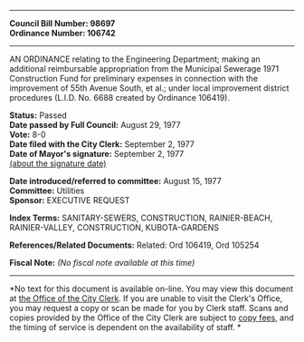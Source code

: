 * * * * *  
  
**Council Bill Number: [](#h0)[](#h2)98697**   
**Ordinance Number: 106742**  
  
* * * * *  
  
AN ORDINANCE relating to the Engineering Department; making an additional reimbursable appropriation from the Municipal Sewerage 1971 Construction Fund for preliminary expenses in connection with the improvement of 55th Avenue South, et al.; under local improvement district procedures (L.I.D. No. 6688 created by Ordinance 106419).  
  
**Status:** Passed   
**Date passed by Full Council:** August 29, 1977   
**Vote:** 8-0   
**Date filed with the City Clerk:** September 2, 1977   
**Date of Mayor's signature:** September 2, 1977   
[(about the signature date)](/~public/approvaldate.htm)   
  
  
**Date introduced/referred to committee:** August 15, 1977   
**Committee:** Utilities   
**Sponsor:** EXECUTIVE REQUEST   
  
**Index Terms:** SANITARY-SEWERS, CONSTRUCTION, RAINIER-BEACH, RAINIER-VALLEY, CONSTRUCTION, KUBOTA-GARDENS  
  
**References/Related Documents:** Related: Ord 106419, Ord 105254  
  
**Fiscal Note:** *(No fiscal note available at this time)*  
  
* * * * *  
  
*No text for this document is available on-line. You may view this document at [the Office of the City Clerk](http://www.seattle.gov/leg/clerk/contactUs.htm). If you are unable to visit the Clerk's Office, you may request a copy or scan be made for you by Clerk staff. Scans and copies provided by the Office of the City Clerk are subject to [copy fees](http://clerk.seattle.gov/~public/clerkfees.htm), and the timing of service is dependent on the availability of staff. *  
  
  
